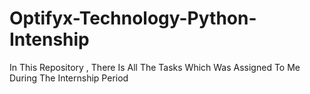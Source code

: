 # Optifyx-Technology-Python-Intenship
In This Repository , There Is All The Tasks Which Was Assigned To Me During The Internship Period
